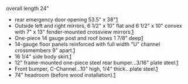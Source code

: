 overall length 24"

* rear emergency door opening 53.5" x 38"[1]
* Outside left and right mirrors, 6 1/2" x 10" flat and 6 1/2" x 10" convex with 7" x 13" fender-mounted crossview mirrors.[1]
* One-piece 14 gauge post and roof bows 1 7/8" deep[1]
* 14-gauge floor panels reinforced with full width "U" channel crossmembers 9" apart.[1]
* 16 1/4" side body skirt.[1]
* 12" frame-mounted one-piece steel rear bumper...3/16" plate steel.[1]
* Front bumper, C-Channel...10" high, 1/4" thick...plate steel.[1]
* 74" headroom (before wood installation).[1]

[1]: http://web.archive.org/web/19991013025622/blue-bird.com/cv200_spec.html
